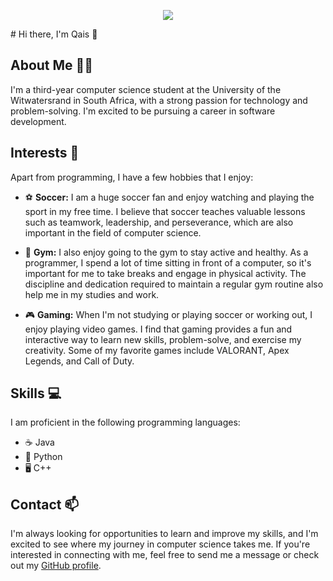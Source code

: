 <p align="center"><a href="https://github.com/anuraghazra/github-readme-stats">
  <img align="center" src="https://github-readme-stats.vercel.app/api?username=qais-mle7y&show_icons=true&theme=tokyonight" />
</a></p>
# Hi there, I'm Qais 👋

## About Me 🙋‍♂️

I'm a third-year computer science student at the University of the Witwatersrand in South Africa, with a strong passion for technology and problem-solving. I'm excited to be pursuing a career in software development.

## Interests 🤔

Apart from programming, I have a few hobbies that I enjoy:

- ⚽ **Soccer:** I am a huge soccer fan and enjoy watching and playing the sport in my free time. I believe that soccer teaches valuable lessons such as teamwork, leadership, and perseverance, which are also important in the field of computer science.

- 💪 **Gym:** I also enjoy going to the gym to stay active and healthy. As a programmer, I spend a lot of time sitting in front of a computer, so it's important for me to take breaks and engage in physical activity. The discipline and dedication required to maintain a regular gym routine also help me in my studies and work.

- 🎮 **Gaming:** When I'm not studying or playing soccer or working out, I enjoy playing video games. I find that gaming provides a fun and interactive way to learn new skills, problem-solve, and exercise my creativity. Some of my favorite games include VALORANT, Apex Legends, and Call of Duty.

## Skills 💻

I am proficient in the following programming languages:

- ☕ Java
- 🐍 Python
- 🖥️ C++

## Contact 📫

I'm always looking for opportunities to learn and improve my skills, and I'm excited to see where my journey in computer science takes me. If you're interested in connecting with me, feel free to send me a message or check out my [GitHub profile](https://github.com/qais-mle7y).


